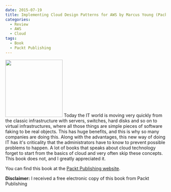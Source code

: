 ```yaml
---
date: 2015-07-19
title: Implementing Cloud Design Patterns for AWS by Marcus Young (Packt Publishing)
categories:
  - Review
  - AWS
  - Cloud
tags:
  - Book
  - Packt Publishing
---
```

<img class="alignleft" alt="" src="https://www.packtpub.com/sites/default/files/7340OT.jpg" width="180" />
Today the IT world is moving very quickly from the classic infrastructure with servers, switches, hard disks and so on to virtual infrastructures, where all those things are simple pieces of software faking to be real objects.
This has huge benefits, and this is why so many companies are doing this.
Along with the advantages, this new way of doing IT has it's criticality that the administrators have to know to prevent possible problems to happen.
A lot of books that speaks about cloud technology forget to start from the basics of cloud and very often skip these concepts.
This book does not, and I greatly appreciated it.

You can find this book at the [Packt Publishing website](https://www.packtpub.com/web-development/implementing-cloud-design-patterns-aws).

**Disclaimer:** I received a free electronic copy of this book from Packt Publishing

